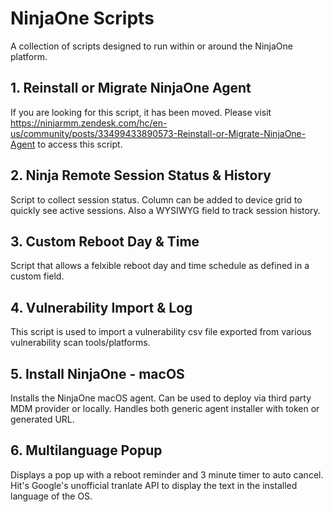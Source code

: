 # NinjaOne Scripts

A collection of scripts designed to run within or around the NinjaOne platform.

## 1. Reinstall or Migrate NinjaOne Agent
If you are looking for this script, it has been moved. Please visit https://ninjarmm.zendesk.com/hc/en-us/community/posts/33499433890573-Reinstall-or-Migrate-NinjaOne-Agent to access this script.

## 2. Ninja Remote Session Status & History
Script to collect session status. Column can be added to device grid to quickly see active sessions. Also a WYSIWYG field to track session history.

## 3. Custom Reboot Day & Time
Script that allows a felxible reboot day and time schedule as defined in a custom field.

## 4. Vulnerability Import & Log
This script is used to import a vulnerability csv file exported from various vulnerability scan tools/platforms.

## 5. Install NinjaOne - macOS
Installs the NinjaOne macOS agent. Can be used to deploy via third party MDM provider or locally. Handles both generic agent installer with token or generated URL.

## 6. Multilanguage Popup
Displays a pop up with a reboot reminder and 3 minute timer to auto cancel. Hit's Google's unofficial tranlate API to display the text in the installed language of the OS.